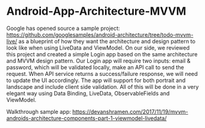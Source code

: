 # Android-App-Architecture-MVVM

Google has opened source a sample project: https://github.com/googlesamples/android-architecture/tree/todo-mvvm-live/ as a blueprint of how they want the architecture and design pattern to look like when using LiveData and ViewModel. On our side, we reviewed this project and created a simple Login app based on the same architecture and MVVM design pattern. Our Login app will require two inputs: email & password, which will be validated locally, make an API call to send the request. When API service returns a success/failure response, we will need to update the UI accordingly. The app will support for both portrait and landscape and include client side validation. All of this will be done in a very elegant way using Data Binding, LiveData, ObservableFields and ViewModel.


Walkthrough sample app: https://devanshramen.com/2017/11/19/mvvm-androids-architecture-components-part-1-viewmodel-livedata/
